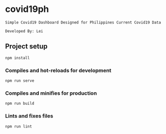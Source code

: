 # covid19ph
    
    Simple Covid19 Dashboard Designed for Philippines Current Covid19 Data

    Developed By: Lei

## Project setup
```
npm install
```

### Compiles and hot-reloads for development
```
npm run serve
```

### Compiles and minifies for production
```
npm run build
```

### Lints and fixes files
```
npm run lint
```
